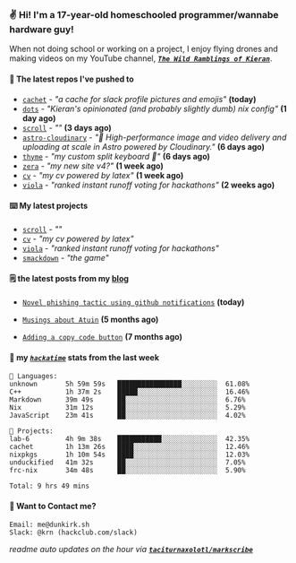 ### ✌️ Hi! I'm a 17-year-old homeschooled programmer/wannabe hardware guy!

When not doing school or working on a project, I enjoy flying drones and making videos on my YouTube channel, [**_`The Wild Ramblings of Kieran`_**](https://youtube.com/@kieran.rambles).

#### 👷 The latest repos I've pushed to

- [`cachet`](https://github.com/taciturnaxolotl/cachet) - _"a cache for slack profile pictures and emojis"_ **(today)**
- [`dots`](https://github.com/taciturnaxolotl/dots) - _"Kieran's opinionated (and probably slightly dumb) nix config"_ **(1 day ago)**
- [`scroll`](https://github.com/taciturnaxolotl/scroll) - _""_ **(3 days ago)**
- [`astro-cloudinary`](https://github.com/cloudinary-community/astro-cloudinary) - _"🚀 High-performance image and video delivery and uploading at scale in Astro powered by Cloudinary."_ **(6 days ago)**
- [`thyme`](https://github.com/taciturnaxolotl/thyme) - _"my custom split keyboard 🫶"_ **(6 days ago)**
- [`zera`](https://github.com/taciturnaxolotl/zera) - _"my new site v4?"_ **(1 week ago)**
- [`cv`](https://github.com/taciturnaxolotl/cv) - _"my cv powered by latex"_ **(1 week ago)**
- [`viola`](https://github.com/taciturnaxolotl/viola) - _"ranked instant runoff voting for hackathons"_ **(2 weeks ago)**

#### ⌨️ My latest projects

- [`scroll`](https://github.com/taciturnaxolotl/scroll) - _""_
- [`cv`](https://github.com/taciturnaxolotl/cv) - _"my cv powered by latex"_
- [`viola`](https://github.com/taciturnaxolotl/viola) - _"ranked instant runoff voting for hackathons"_
- [`smackdown`](https://github.com/taciturnaxolotl/smackdown) - _"the game"_

#### 🗒️ the latest posts from my [blog](https://dunkirk.sh)

- [`Novel phishing tactic using github notifications`](https://dunkirk.sh/blog/github-phishing/) **(today)**

- [`Musings about Atuin`](https://dunkirk.sh/blog/atuin/) **(5 months ago)**

- [`Adding a copy code button`](https://dunkirk.sh/blog/adding-a-copy-button/) **(7 months ago)**



#### 📡 my [_`hackatime`_](https://waka.hackclub.com) stats from the last week

```text
💾 Languages:
unknown       5h 59m 59s   ████████████████░░░░░░░░░  61.08%
C++           1h 37m 2s    █████░░░░░░░░░░░░░░░░░░░░  16.46%
Markdown      39m 49s      ██░░░░░░░░░░░░░░░░░░░░░░░  6.76%
Nix           31m 12s      ██░░░░░░░░░░░░░░░░░░░░░░░  5.29%
JavaScript    23m 41s      ██░░░░░░░░░░░░░░░░░░░░░░░  4.02%

💼 Projects:
lab-6         4h 9m 38s    ███████████░░░░░░░░░░░░░░  42.35%
cachet        1h 13m 26s   ████░░░░░░░░░░░░░░░░░░░░░  12.46%
nixpkgs       1h 10m 54s   ████░░░░░░░░░░░░░░░░░░░░░  12.03%
unduckified   41m 32s      ██░░░░░░░░░░░░░░░░░░░░░░░  7.05%
frc-nix       34m 48s      ██░░░░░░░░░░░░░░░░░░░░░░░  5.90%

Total: 9 hrs 49 mins
```

#### 📮 Want to Contact me?

```text
Email: me@dunkirk.sh
Slack: @krn (hackclub.com/slack)
```

_readme auto updates on the hour via [**`taciturnaxolotl/markscribe`**](https://github.com/taciturnaxolotl/markscribe)_
